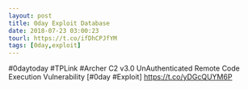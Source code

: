 ```yaml
---
layout: post
title: 0day Exploit Database
date: 2018-07-23 03:00:23
tourl: https://t.co/ifDhCPJfYM
tags: [0day,exploit]
---
```

#0daytoday #TPLink #Archer C2 v3.0 UnAuthenticated Remote Code Execution Vulnerability [#0day #Exploit] https://t.co/yDGcQUYM6P
